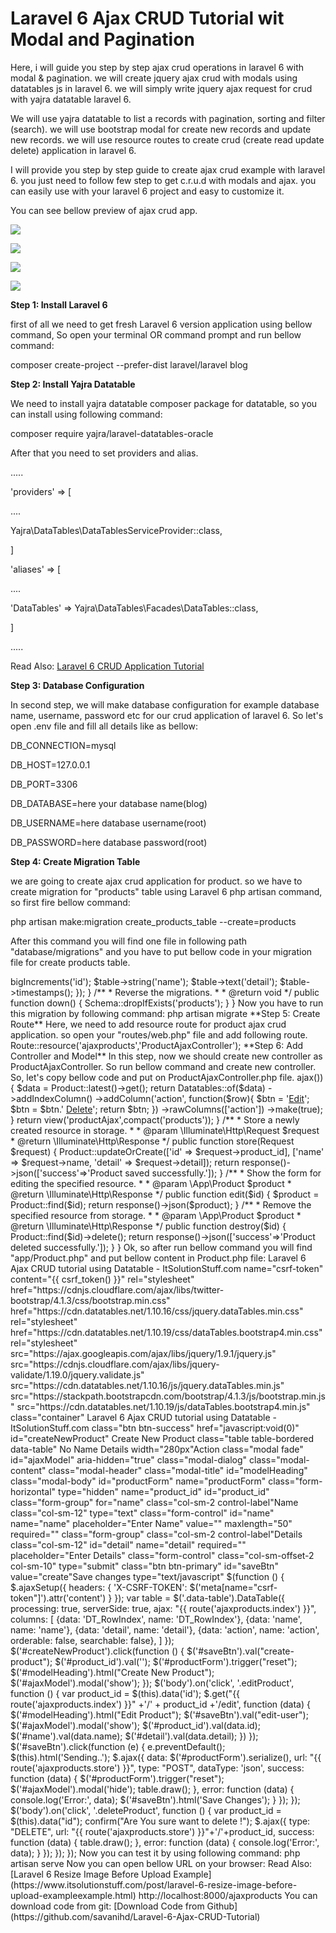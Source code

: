 # Laravel 6 Ajax CRUD Tutorial wit Modal and Pagination

Here, i will guide you step by step ajax crud operations in laravel 6 with modal & pagination. we will create jquery ajax crud with modals using datatables js in laravel 6. we will simply write jquery ajax request for crud with yajra datatable laravel 6.

We will use yajra datatable to list a records with pagination, sorting and filter (search). we will use bootstrap modal for create new records and update new records. we will use resource routes to create crud (create read update delete) application in laravel 6.

I will provide you step by step guide to create ajax crud example with laravel 6. you just need to follow few step to get c.r.u.d with modals and ajax. you can easily use with your laravel 6 project and easy to customize it.

You can see bellow preview of ajax crud app.

![](https://www.itsolutionstuff.com/upload/laravel-6-ajax-crud.png)

![](https://www.itsolutionstuff.com/upload/laravel-6-ajax-crud-list.png)

![](https://www.itsolutionstuff.com/upload/laravel-6-ajax-crud-create.png)

![](https://www.itsolutionstuff.com/upload/laravel-6-ajax-crud-edit.png)

**Step 1: Install Laravel 6**

first of all we need to get fresh Laravel 6 version application using bellow command, So open your terminal OR command prompt and run bellow command:

composer create-project --prefer-dist laravel/laravel blog

**Step 2: Install Yajra Datatable**

We need to install yajra datatable composer package for datatable, so you can install using following command:

composer require yajra/laravel-datatables-oracle

After that you need to set providers and alias.

.....

'providers'  =>  [

....

Yajra\DataTables\DataTablesServiceProvider::class,

]

'aliases'  =>  [

....

'DataTables'  =>  Yajra\DataTables\Facades\DataTables::class,

]

.....

Read Also:  [Laravel 6 CRUD Application Tutorial](https://www.itsolutionstuff.com/post/laravel-6-crud-application-tutorialexample.html)

**Step 3: Database Configuration**

In second step, we will make database configuration for example database name, username, password etc for our crud application of laravel 6. So let's open .env file and fill all details like as bellow:

DB_CONNECTION=mysql

DB_HOST=127.0.0.1

DB_PORT=3306

DB_DATABASE=here your database name(blog)

DB_USERNAME=here database username(root)

DB_PASSWORD=here database password(root)

**Step 4: Create Migration Table**

we are going to create ajax crud application for product. so we have to create migration for "products" table using Laravel 6 php artisan command, so first fire bellow command:

php artisan make:migration create_products_table --create=products

After this command you will find one file in following path "database/migrations" and you have to put bellow code in your migration file for create products table.

<?php

use  Illuminate\Support\Facades\Schema;

use  Illuminate\Database\Schema\Blueprint;

use  Illuminate\Database\Migrations\Migration;

class  CreateProductsTable  extends  Migration

{

/**

* Run the migrations.

*

* @return void

*/

public  function up()

{

Schema::create('products',  function  (Blueprint $table)  {

$table->bigIncrements('id');

$table->string('name');

$table->text('detail');

$table->timestamps();

});

}

/**

* Reverse the migrations.

*

* @return void

*/

public  function down()

{

Schema::dropIfExists('products');

}

}

Now you have to run this migration by following command:

php artisan migrate

**Step 5: Create Route**

Here, we need to add resource route for product ajax crud application. so open your "routes/web.php" file and add following route.

Route::resource('ajaxproducts','ProductAjaxController');

**Step 6: Add Controller and Model**

In this step, now we should create new controller as ProductAjaxController. So run bellow command and create new controller.

So, let's copy bellow code and put on ProductAjaxController.php file.

<?php

namespace  App\Http\Controllers;

use  App\Product;

use  Illuminate\Http\Request;

use  DataTables;

class  ProductAjaxController  extends  Controller

{

/**

* Display a listing of the resource.

*

* @return \Illuminate\Http\Response

*/

public  function index(Request $request)

{

if  ($request->ajax())  {

$data =  Product::latest()->get();

return  Datatables::of($data)

->addIndexColumn()

->addColumn('action',  function($row){

$btn =  '<a href="javascript:void(0)" data-toggle="tooltip" data-id="'.$row->id.'" data-original-title="Edit" class="edit btn btn-primary btn-sm editProduct">Edit</a>';

$btn = $btn.' <a href="javascript:void(0)" data-toggle="tooltip" data-id="'.$row->id.'" data-original-title="Delete" class="btn btn-danger btn-sm deleteProduct">Delete</a>';

return $btn;

})

->rawColumns(['action'])

->make(true);

}

return view('productAjax',compact('products'));

}

/**

* Store a newly created resource in storage.

*

* @param \Illuminate\Http\Request $request

* @return \Illuminate\Http\Response

*/

public  function store(Request $request)

{

Product::updateOrCreate(['id'  => $request->product_id],

['name'  => $request->name,  'detail'  => $request->detail]);

return response()->json(['success'=>'Product saved successfully.']);

}

/**

* Show the form for editing the specified resource.

*

* @param \App\Product $product

* @return \Illuminate\Http\Response

*/

public  function edit($id)

{

$product =  Product::find($id);

return response()->json($product);

}

/**

* Remove the specified resource from storage.

*

* @param \App\Product $product

* @return \Illuminate\Http\Response

*/

public  function destroy($id)

{

Product::find($id)->delete();

return response()->json(['success'=>'Product deleted successfully.']);

}

}

Ok, so after run bellow command you will find "app/Product.php" and put bellow content in Product.php file:

<?php

namespace  App;

use  Illuminate\Database\Eloquent\Model;

class  Product  extends  Model

{

protected $fillable =  [

'name',  'detail'

];

}

**Step 7: Add Blade Files**

In last step. In this step we have to create just blade file. so we need to create only one blade file as productAjax.blade.php file.

So let's just create following file and put bellow code.

<!DOCTYPE html>

Laravel 6 Ajax CRUD tutorial using Datatable - ItSolutionStuff.com

name="csrf-token"  content="{{ csrf_token() }}"

rel="stylesheet"  href="https://cdnjs.cloudflare.com/ajax/libs/twitter-bootstrap/4.1.3/css/bootstrap.min.css"

href="https://cdn.datatables.net/1.10.16/css/jquery.dataTables.min.css"  rel="stylesheet"

href="https://cdn.datatables.net/1.10.19/css/dataTables.bootstrap4.min.css"  rel="stylesheet"

src="https://ajax.googleapis.com/ajax/libs/jquery/1.9.1/jquery.js"

src="https://cdnjs.cloudflare.com/ajax/libs/jquery-validate/1.19.0/jquery.validate.js"

src="https://cdn.datatables.net/1.10.16/js/jquery.dataTables.min.js"

src="https://stackpath.bootstrapcdn.com/bootstrap/4.1.3/js/bootstrap.min.js"

src="https://cdn.datatables.net/1.10.19/js/dataTables.bootstrap4.min.js"

class="container"

Laravel 6 Ajax CRUD tutorial using Datatable - ItSolutionStuff.com

class="btn btn-success"  href="javascript:void(0)"  id="createNewProduct" Create New Product

class="table table-bordered data-table"

No

Name

Details

width="280px"Action

class="modal fade"  id="ajaxModel"  aria-hidden="true"

class="modal-dialog"

class="modal-content"

class="modal-header"

class="modal-title"  id="modelHeading"

class="modal-body"

id="productForm"  name="productForm"  class="form-horizontal"

type="hidden"  name="product_id"  id="product_id"

class="form-group"

for="name"  class="col-sm-2 control-label"Name

class="col-sm-12"

type="text"  class="form-control"  id="name"  name="name"  placeholder="Enter Name"  value=""  maxlength="50"  required=""

class="form-group"

class="col-sm-2 control-label"Details

class="col-sm-12"

id="detail"  name="detail"  required=""  placeholder="Enter Details"  class="form-control"

class="col-sm-offset-2 col-sm-10"

type="submit"  class="btn btn-primary"  id="saveBtn"  value="create"Save changes

type="text/javascript"

$(function  ()  {

$.ajaxSetup({

headers:  {

'X-CSRF-TOKEN': $('meta[name="csrf-token"]').attr('content')

}

});

var table = $('.data-table').DataTable({

processing:  true,

serverSide:  true,

ajax:  "{{ route('ajaxproducts.index') }}",

columns:  [

{data:  'DT_RowIndex', name:  'DT_RowIndex'},

{data:  'name', name:  'name'},

{data:  'detail', name:  'detail'},

{data:  'action', name:  'action', orderable:  false, searchable:  false},

]

});

$('#createNewProduct').click(function  ()  {

$('#saveBtn').val("create-product");

$('#product_id').val('');

$('#productForm').trigger("reset");

$('#modelHeading').html("Create New Product");

$('#ajaxModel').modal('show');

});

$('body').on('click',  '.editProduct',  function  ()  {

var product_id = $(this).data('id');

$.get("{{ route('ajaxproducts.index') }}"  +'/'  + product_id +'/edit',  function  (data)  {

$('#modelHeading').html("Edit Product");

$('#saveBtn').val("edit-user");

$('#ajaxModel').modal('show');

$('#product_id').val(data.id);

$('#name').val(data.name);

$('#detail').val(data.detail);

})

});

$('#saveBtn').click(function  (e)  {

e.preventDefault();

$(this).html('Sending..');

$.ajax({

data: $('#productForm').serialize(),

url:  "{{ route('ajaxproducts.store') }}",

type:  "POST",

dataType:  'json',

success:  function  (data)  {

$('#productForm').trigger("reset");

$('#ajaxModel').modal('hide');

table.draw();

},

error:  function  (data)  {

console.log('Error:', data);

$('#saveBtn').html('Save Changes');

}

});

});

$('body').on('click',  '.deleteProduct',  function  ()  {

var product_id = $(this).data("id");

confirm("Are You sure want to delete !");

$.ajax({

type:  "DELETE",

url:  "{{ route('ajaxproducts.store') }}"+'/'+product_id,

success:  function  (data)  {

table.draw();

},

error:  function  (data)  {

console.log('Error:', data);

}

});

});

});

Now you can test it by using following command:

php artisan serve

Now you can open bellow URL on your browser:

Read Also:  [Laravel 6 Resize Image Before Upload Example](https://www.itsolutionstuff.com/post/laravel-6-resize-image-before-upload-exampleexample.html)

http://localhost:8000/ajaxproducts

You can download code from git:  [Download Code from Github](https://github.com/savanihd/Laravel-6-Ajax-CRUD-Tutorial)